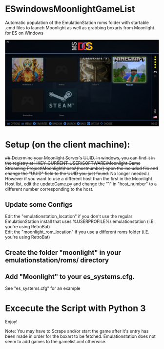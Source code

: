 # ESwindowsMoonlightGameList
Automatic population of the EmulationStation roms folder with startable .cmd files to launch Moonlight as well as grabbing boxarts from Moonlight for ES on Windows

![Screenshot](https://github.com/MeisterLi/ESwindowsMoonlightGameList/blob/main/Screenshot.png)

# Setup (on the client machine):

~~## Determine your Moonlight Server's UUID. 
In windows, you can find it in the registry at HKEY_CURRENT_USER\SOFTWARE\Moonlight Game Streaming Project\Moonlight\hosts\\{hostnumber}
open the included file and change the "UUID" field to the UUID you just found.~~ 
No longer needed.\ 
However if you want to use a different host than the first in the Moonlight Host list, edit the updateGame.py and change the "1" in "host_number" to a different number corresponding to the host.

## Update some Configs
Edit the "emulationstation_location" if you don't use the regular EmulationStation install that uses %USERPROFILE%\\.emulationstation (i.E. you're using RetroBat)\
Edit the "moonlight_rom_location" if you use a different roms folder (i.E. you're using RetroBat)

## Create the folder "moonlight" in your emulationstation/roms/ directory

## Add "Moonlight" to your es_systems.cfg. 
See "es_systems.cfg" for an example

# Excecute the Script with Python 3

Enjoy!

Note: You may have to Scrape and/or start the game after it's entry has been made in order for the boxart to be fetched. Emulationstation does not seem to add games to the gamelist.xml otherwise.
